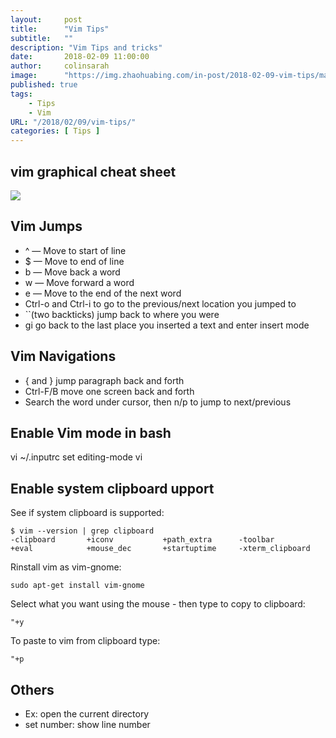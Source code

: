 ```yaml
---
layout:     post
title:      "Vim Tips"
subtitle:   ""
description: "Vim Tips and tricks"
date:       2018-02-09 11:00:00
author:     colinsarah
image:      "https://img.zhaohuabing.com/in-post/2018-02-09-vim-tips/matrix.jpg"
published: true
tags:
    - Tips
    - Vim
URL: "/2018/02/09/vim-tips/"
categories: [ Tips ]
---
```

## vim graphical cheat sheet

![](/https://img.zhaohuabing.com/in-post/2018-02-09-vim-tips/vi-vim-cheat-sheet.svg)
<!--more-->
## Vim Jumps

* ^ — Move to start of line
* $ — Move to end of line
* b — Move back a word
* w — Move forward a word
* e — Move to the end of the next word
* Ctrl-o and Ctrl-i to go to the previous/next location you jumped to
* ``(two backticks) jump back to where you were
* gi go back to the last place you inserted a text and enter insert mode

## Vim Navigations

* { and } jump paragraph back and forth
* Ctrl-F/B move one screen back and forth
* Search the word under cursor, then n/p to jump to next/previous 


## Enable Vim mode in bash
vi ~/.inputrc
set editing-mode vi

## Enable system clipboard upport

See if system clipboard is supported:     
```
$ vim --version | grep clipboard
-clipboard       +iconv           +path_extra      -toolbar
+eval            +mouse_dec       +startuptime     -xterm_clipboard
```

Rinstall vim as vim-gnome:   
```
sudo apt-get install vim-gnome
```
Select what you want using the mouse - then type to copy to clipboard:  
```
"+y
```

To paste to vim from clipboard type:  
```
"+p
```
## Others
* Ex: open the current directory
* set number: show line number
